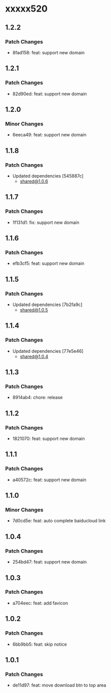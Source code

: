 # xxxxx520

## 1.2.2

### Patch Changes

- 8fad158: feat: support new domain

## 1.2.1

### Patch Changes

- 82d90ed: feat: support new domain

## 1.2.0

### Minor Changes

- 6eeca49: feat: support new domain

## 1.1.8

### Patch Changes

- Updated dependencies [545887c]
  - shared@1.0.6

## 1.1.7

### Patch Changes

- 1f131d1: fix: support new domain

## 1.1.6

### Patch Changes

- efb3cf5: feat: support new domain

## 1.1.5

### Patch Changes

- Updated dependencies [7b2fa9c]
  - shared@1.0.5

## 1.1.4

### Patch Changes

- Updated dependencies [77e5e46]
  - shared@1.0.4

## 1.1.3

### Patch Changes

- 8914ab4: chore: release

## 1.1.2

### Patch Changes

- 1821070: feat: support new domain

## 1.1.1

### Patch Changes

- a40572c: feat: support new domain

## 1.1.0

### Minor Changes

- 7d0cd5e: feat: auto complete baiducloud link

## 1.0.4

### Patch Changes

- 254bd47: feat: support new domain

## 1.0.3

### Patch Changes

- a704eec: feat: add favicon

## 1.0.2

### Patch Changes

- 6bb9bb5: feat: skip notice

## 1.0.1

### Patch Changes

- de11d97: feat: move download btn to top area
